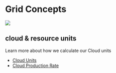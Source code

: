  # Grid Concepts

![](grid_header.png)

## cloud & resource units

Learn more about how we calculate our Cloud units

- [Cloud Units](cloud_units_4.md)
- [Cloud Production Rate](cloud_production_rate.md)
